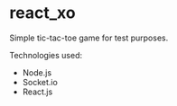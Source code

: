 # react_xo
Simple tic-tac-toe game for test purposes.

Technologies used:
- Node.js
- Socket.io
- React.js
